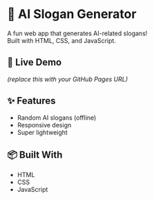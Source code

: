 # 🤖 AI Slogan Generator

A fun web app that generates AI-related slogans!  
Built with HTML, CSS, and JavaScript.

## 🚀 Live Demo
*(replace this with your GitHub Pages URL)*

## ✨ Features
- Random AI slogans (offline)
- Responsive design
- Super lightweight

## 📦 Built With
- HTML
- CSS
- JavaScript

